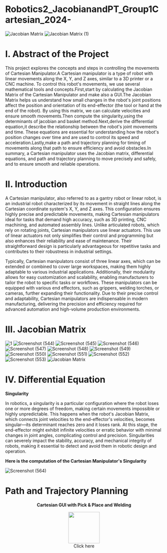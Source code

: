 # Robotics2_JacobianandPT_Group1Cartesian_2024-
![Jacobian Matrix](https://github.com/billyabante/Robotics2_JacobianandPT_Group15_Cartesian_2024/assets/157568463/008b7661-9495-4b8e-936f-a6b0986956fc)
![Jacobian Matrix (1)](https://github.com/billyabante/Robotics2_JacobianandPT_Group15_Cartesian_2024/assets/157568463/68a3f066-7b0d-44f3-80d4-47a9ecc97e5b)


# I. Abstract of the Project

This project explores the concepts and steps in controlling the movements of Cartesian Manipulator.A Cartesian manipulator is a type of robot with linear movements along the X, Y, and Z axes, similar to a 3D printer or a CNC machine. To control this robot's movements, we use several mathematical tools and concepts.First,start by calculating the Jacobian Matrix of the Cartesian Manipulator and make also a GUI.The Jacobian Matrix helps us understand how small changes in the robot's joint positions affect the position and orientation of its end-effector (the tool or hand at the end of the robot). By using this matrix, we can calculate velocities and ensure smooth movements.Then compute the singularity,using the determinants of jacobian and basket method.Next,derive the differential equation,it describe the relationship between the robot's joint movements and time. These equations are essential for understanding how the robot's position changes over time and are used to control its speed and acceleration.Lastly,make a path and trajectory planning for timing of movements along that path to ensure efficiency and avoid obstacles.In summary, a Cartesian manipulator uses the Jacobian matrix, differential equations, and path and trajectory planning to move precisely and safely, and to ensure smooth and reliable operations.


# II. Introduction

A Cartesian manipulator, also referred to as a gantry robot or linear robot, is an industrial robot characterized by its movement in straight lines along the Cartesian coordinate system's X, Y, and Z axes. This configuration ensures highly precise and predictable movements, making Cartesian manipulators ideal for tasks that demand high accuracy, such as 3D printing, CNC machining, and automated assembly lines. Unlike articulated robots, which rely on rotating joints, Cartesian manipulators use linear actuators. This use of linear actuators not only simplifies their control and programming but also enhances their reliability and ease of maintenance. Their straightforward design is particularly advantageous for repetitive tasks and contributes to their robustness in industrial settings.

Typically, Cartesian manipulators consist of three linear axes, which can be extended or combined to cover large workspaces, making them highly adaptable to various industrial applications. Additionally, their modularity allows for easy customization and scalability, enabling manufacturers to tailor the robot to specific tasks or workflows. These manipulators can be equipped with various end effectors, such as grippers, welding torches, or cameras, further expanding their functionality. Due to their precise control and adaptability, Cartesian manipulators are indispensable in modern manufacturing, delivering the precision and efficiency required for advanced automation and high-volume production environments.


# III. Jacobian Matrix

![1](https://github.com/billyabante/Robotics2_JacobianMatrix_Group15_Cartesian_2024/assets/157590037/cc98c41d-665f-4e58-a3fd-28844857fbf7)
 ![Screenshot (544)](https://github.com/billyabante/Robotics2_JacobianMatrix_Group15_Cartesian_2024/assets/157568463/d321bef9-df3b-48a0-bbb7-abecfaf3c84d)
![Screenshot (545)](https://github.com/billyabante/Robotics2_JacobianMatrix_Group15_Cartesian_2024/assets/157568463/ac706bf2-ffd5-4005-92c6-69836592e793)
![Screenshot (546)](https://github.com/billyabante/Robotics2_JacobianMatrix_Group15_Cartesian_2024/assets/157568463/2c44a569-d3f8-4854-8b9d-01b7b5796aa3)
![Screenshot (547)](https://github.com/billyabante/Robotics2_JacobianMatrix_Group15_Cartesian_2024/assets/157568463/e103bc63-1b02-4976-8378-944551fc303c)
![Screenshot (548)](https://github.com/billyabante/Robotics2_JacobianMatrix_Group15_Cartesian_2024/assets/157568463/a06c372f-2229-48fd-8ec7-077a168b2e2b)
![Screenshot (549)](https://github.com/billyabante/Robotics2_JacobianMatrix_Group15_Cartesian_2024/assets/157568463/7c738d7a-4b92-4ab1-ac6e-a15eebde29b0)
![Screenshot (550)](https://github.com/billyabante/Robotics2_JacobianMatrix_Group15_Cartesian_2024/assets/157568463/29d192ed-8590-4582-bfa0-0a9a4eeb2aff)
![Screenshot (551)](https://github.com/billyabante/Robotics2_JacobianMatrix_Group15_Cartesian_2024/assets/157568463/c0331f9c-bd94-40c7-8d62-a75a4fb14002)
![Screenshot (552)](https://github.com/billyabante/Robotics2_JacobianMatrix_Group15_Cartesian_2024/assets/157568463/bf9320f3-6dab-4b7e-9149-195f9c8ab7e5)
![Screenshot (553)](https://github.com/billyabante/Robotics2_JacobianMatrix_Group15_Cartesian_2024/assets/157568463/4c6a112b-3eda-441c-b008-d324954f70bb)
![Jacobian Matrix](https://github.com/billyabante/Robotics2_JacobianMatrix_Group15_Cartesian_2024/assets/157590037/458249b4-0992-480b-841c-94cf8c6f9ce7)

# IV. Differential Equation

**Singularity**

In robotics, a singularity is a particular configuration where the robot loses one or more degrees of freedom, making certain movements impossible or highly unpredictable. This happens when the robot's Jacobian Matrix, which connects joint velocities to the end-effector's velocities, becomes singular—its determinant reaches zero and it loses rank. At this stage, the end-effector might exhibit infinite velocities or erratic behavior with minimal changes in joint angles, complicating control and precision. Singularities can severely impact the stability, accuracy, and mechanical integrity of robots, making it essential to detect and avoid them in robotic design and operation.

**Here is the computation of the Cartesian Manipulator's Singularity**

![Screenshot (564)](https://github.com/billyabante/Robotics2_JacobianandPT_Group15_Cartesian_2024/assets/157568463/010538e5-2296-4025-b89c-1c2af98e4e65)
 
# Path and Trajectory Planning


<div align="center">
 
**Cartesian GUI with Pick & Place and Welding**


<div align="center">
  <a href="https://drive.google.com/file/d/1LD-3A2jJExdkl_EH9v0wCKQldzNiDTic/view?usp=sharing">
    <img height=100" src="https://github.com/billyabante/Robotics2_JacobianandPT_Group15_Cartesian_2024/assets/157665849/a0766921-caa1-4d51-9a65-9263c3792481"  />
  </a>
</div>
<div align="center">
Click here
